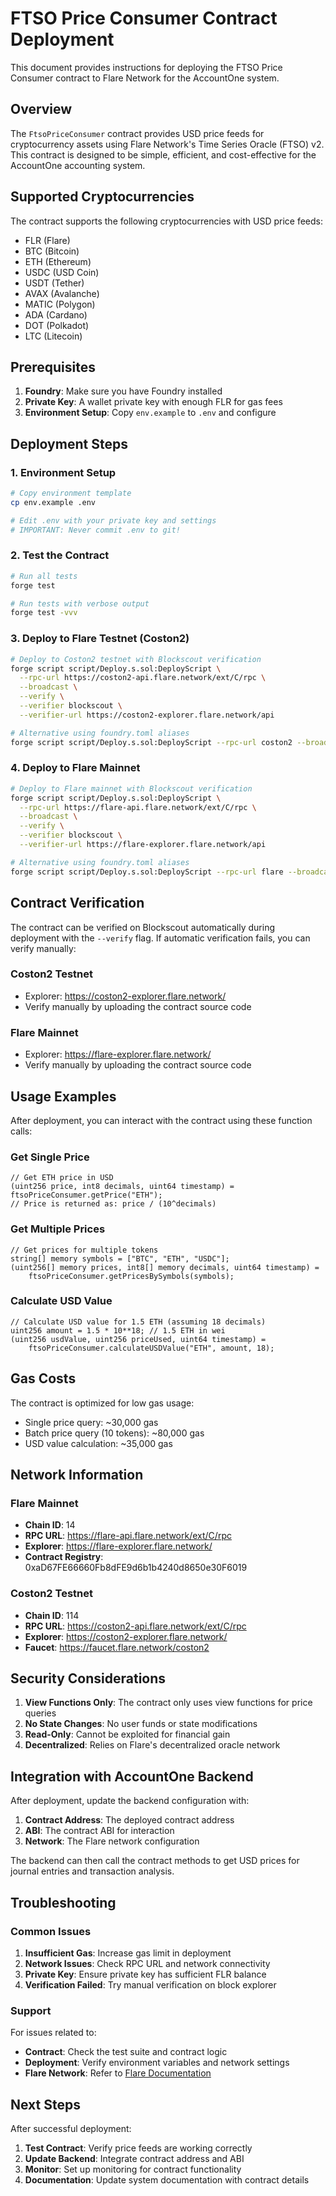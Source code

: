 # FTSO Price Consumer Contract Deployment

This document provides instructions for deploying the FTSO Price Consumer contract to Flare Network for the AccountOne system.

## Overview

The `FtsoPriceConsumer` contract provides USD price feeds for cryptocurrency assets using Flare Network's Time Series Oracle (FTSO) v2. This contract is designed to be simple, efficient, and cost-effective for the AccountOne accounting system.

## Supported Cryptocurrencies

The contract supports the following cryptocurrencies with USD price feeds:
- FLR (Flare)
- BTC (Bitcoin)
- ETH (Ethereum)
- USDC (USD Coin)
- USDT (Tether)
- AVAX (Avalanche)
- MATIC (Polygon)
- ADA (Cardano)
- DOT (Polkadot)
- LTC (Litecoin)

## Prerequisites

1. **Foundry**: Make sure you have Foundry installed
2. **Private Key**: A wallet private key with enough FLR for gas fees
3. **Environment Setup**: Copy `env.example` to `.env` and configure

## Deployment Steps

### 1. Environment Setup

```bash
# Copy environment template
cp env.example .env

# Edit .env with your private key and settings
# IMPORTANT: Never commit .env to git!
```

### 2. Test the Contract

```bash
# Run all tests
forge test

# Run tests with verbose output
forge test -vvv
```

### 3. Deploy to Flare Testnet (Coston2)

```bash
# Deploy to Coston2 testnet with Blockscout verification
forge script script/Deploy.s.sol:DeployScript \
  --rpc-url https://coston2-api.flare.network/ext/C/rpc \
  --broadcast \
  --verify \
  --verifier blockscout \
  --verifier-url https://coston2-explorer.flare.network/api

# Alternative using foundry.toml aliases
forge script script/Deploy.s.sol:DeployScript --rpc-url coston2 --broadcast --verify
```

### 4. Deploy to Flare Mainnet

```bash
# Deploy to Flare mainnet with Blockscout verification
forge script script/Deploy.s.sol:DeployScript \
  --rpc-url https://flare-api.flare.network/ext/C/rpc \
  --broadcast \
  --verify \
  --verifier blockscout \
  --verifier-url https://flare-explorer.flare.network/api

# Alternative using foundry.toml aliases  
forge script script/Deploy.s.sol:DeployScript --rpc-url flare --broadcast --verify
```

## Contract Verification

The contract can be verified on Blockscout automatically during deployment with the `--verify` flag. If automatic verification fails, you can verify manually:

### Coston2 Testnet
- Explorer: https://coston2-explorer.flare.network/
- Verify manually by uploading the contract source code

### Flare Mainnet  
- Explorer: https://flare-explorer.flare.network/
- Verify manually by uploading the contract source code

## Usage Examples

After deployment, you can interact with the contract using these function calls:

### Get Single Price
```solidity
// Get ETH price in USD
(uint256 price, int8 decimals, uint64 timestamp) = ftsoPriceConsumer.getPrice("ETH");
// Price is returned as: price / (10^decimals)
```

### Get Multiple Prices
```solidity
// Get prices for multiple tokens
string[] memory symbols = ["BTC", "ETH", "USDC"];
(uint256[] memory prices, int8[] memory decimals, uint64 timestamp) = 
    ftsoPriceConsumer.getPricesBySymbols(symbols);
```

### Calculate USD Value
```solidity
// Calculate USD value for 1.5 ETH (assuming 18 decimals)
uint256 amount = 1.5 * 10**18; // 1.5 ETH in wei
(uint256 usdValue, uint256 priceUsed, uint64 timestamp) = 
    ftsoPriceConsumer.calculateUSDValue("ETH", amount, 18);
```

## Gas Costs

The contract is optimized for low gas usage:
- Single price query: ~30,000 gas
- Batch price query (10 tokens): ~80,000 gas
- USD value calculation: ~35,000 gas

## Network Information

### Flare Mainnet
- **Chain ID**: 14
- **RPC URL**: https://flare-api.flare.network/ext/C/rpc
- **Explorer**: https://flare-explorer.flare.network/
- **Contract Registry**: 0xaD67FE66660Fb8dFE9d6b1b4240d8650e30F6019

### Coston2 Testnet
- **Chain ID**: 114  
- **RPC URL**: https://coston2-api.flare.network/ext/C/rpc
- **Explorer**: https://coston2-explorer.flare.network/
- **Faucet**: https://faucet.flare.network/coston2

## Security Considerations

1. **View Functions Only**: The contract only uses view functions for price queries
2. **No State Changes**: No user funds or state modifications
3. **Read-Only**: Cannot be exploited for financial gain
4. **Decentralized**: Relies on Flare's decentralized oracle network

## Integration with AccountOne Backend

After deployment, update the backend configuration with:

1. **Contract Address**: The deployed contract address
2. **ABI**: The contract ABI for interaction
3. **Network**: The Flare network configuration

The backend can then call the contract methods to get USD prices for journal entries and transaction analysis.

## Troubleshooting

### Common Issues

1. **Insufficient Gas**: Increase gas limit in deployment
2. **Network Issues**: Check RPC URL and network connectivity  
3. **Private Key**: Ensure private key has sufficient FLR balance
4. **Verification Failed**: Try manual verification on block explorer

### Support

For issues related to:
- **Contract**: Check the test suite and contract logic
- **Deployment**: Verify environment variables and network settings
- **Flare Network**: Refer to [Flare Documentation](https://dev.flare.network/)

## Next Steps

After successful deployment:

1. **Test Contract**: Verify price feeds are working correctly
2. **Update Backend**: Integrate contract address and ABI
3. **Monitor**: Set up monitoring for contract functionality
4. **Documentation**: Update system documentation with contract details 